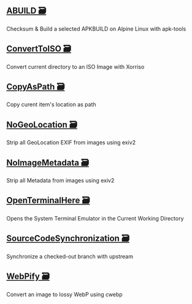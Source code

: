## [ABUILD 🗃](https://github.com/Saijin-Naib/Thunar-Custom-Actions/blob/trunk/.config/Thunar/ABUILD/uca.xml)
Checksum & Build a selected APKBUILD on Alpine Linux with apk-tools
## [ConvertToISO 🗃](https://github.com/Saijin-Naib/Thunar-Custom-Actions/blob/trunk/.config/Thunar/ConvertToISO/uca.xml)
Convert current directory to an ISO Image with Xorriso 
## [CopyAsPath 🗃](https://github.com/Saijin-Naib/Thunar-Custom-Actions/blob/trunk/.config/Thunar/CopyAsPath/uca.xml)
Copy curent item's location as path
## [NoGeoLocation 🗃](https://github.com/Saijin-Naib/Thunar-Custom-Actions/blob/trunk/.config/Thunar/NoGeoLocation/uca.xml)
Strip all GeoLocation EXIF from images using exiv2
## [NoImageMetadata 🗃](https://github.com/Saijin-Naib/Thunar-Custom-Actions/blob/trunk/.config/Thunar/NoImageMetaData/uca.xml)
Strip all Metadata from images using exiv2
## [OpenTerminalHere 🗃](https://github.com/Saijin-Naib/Thunar-Custom-Actions/blob/trunk/.config/Thunar/OpenTerminalHere/uca.xml)
Opens the System Terminal Emulator in the Current Working Directory
## [SourceCodeSynchronization 🗃](https://github.com/Saijin-Naib/Thunar-Custom-Actions/blob/trunk/.config/Thunar/SourceCodeSynchronization/uca.xml)
Synchronize a checked-out branch with upstream
## [WebPify 🗃](https://github.com/Saijin-Naib/Thunar-Custom-Actions/blob/trunk/.config/Thunar/WebPify/uca.xml)
Convert an image to lossy WebP using cwebp
